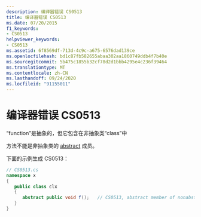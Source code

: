 ```yaml
---
description: 编译器错误 CS0513
title: 编译器错误 CS0513
ms.date: 07/20/2015
f1_keywords:
- CS0513
helpviewer_keywords:
- CS0513
ms.assetid: 6f8569df-713d-4c9c-a675-6576dad139ce
ms.openlocfilehash: bd1c87fb582655abaa302aa1860749ddb4f7b40e
ms.sourcegitcommit: 5b475c1855b32cf78d2d1bbb4295e4c236f39464
ms.translationtype: MT
ms.contentlocale: zh-CN
ms.lasthandoff: 09/24/2020
ms.locfileid: "91155011"
---
```

# <a name="compiler-error-cs0513"></a>编译器错误 CS0513

“function”是抽象的，但它包含在非抽象类“class”中  
  
 方法不能是非抽象类的 [abstract](../language-reference/keywords/abstract.md) 成员。  
  
 下面的示例生成 CS0513：  
  
```csharp  
// CS0513.cs  
namespace x  
{  
   public class clx  
   {  
      abstract public void f();   // CS0513, abstract member of nonabstract class  
   }  
}  
```

